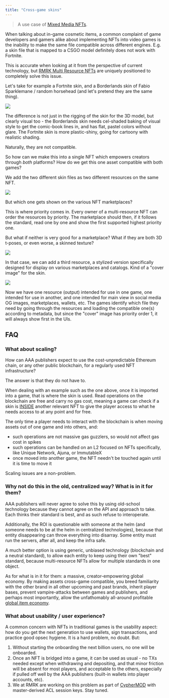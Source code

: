 ```yaml
---
title: "Cross-game skins"
---
```


> A use case of [Mixed Media NFTs](/usecases/mixedmedia).

When talking about in-game cosmetic items, a common complaint of game developers and gamers alike
about implementing NFTs into video games is the inability to make the same file compatible across
different engines. E.g. a skin file that is mapped to a CSGO model definitely does not work with
Fortnite.

This is accurate when looking at it from the perspective of current technology, but
[RMRK Multi Resource NFTs](/lego2-multi-resource) are uniquely positioned to completely solve this
issue.

Let's take for example a Fortnite skin, and a Borderlands skin of Fabio Sparklemane / random
horsehead (and let's pretend they are the same thing).

![](/img/post_imgs/merge.png)

The difference is not just in the rigging of the skin for the 3D model, but clearly visual too - the
Borderlands skin needs cel-shaded baking of visual style to get the comic-book lines in, and has
flat, pastel colors without glare. The Fortnite skin is more plastic-shiny, going for cartoony with
realistic shading.

Naturally, they are not compatible.

So how can we make this into a single NFT which empowers creators through _both_ platforms? How do
we get this one asset compatible with both games?

We add the two different skin files as two different resources on the same NFT.

![](/img/post_imgs/mures_skin.jpg)

But which one gets shown on the various NFT marketplaces?

This is where priority comes in. Every owner of a multi-resource NFT can order the resources by
priority. The marketplace should then, if it follows the standard, read one by one and show the
first supported highest priority one.

But what if neither is very good for a marketplace? What if they are both 3D t-poses, or even worse,
a skinned texture?

![](/img/post_imgs/stretch.jpeg)

In that case, we can add a third resource, a stylized version specifically designed for display on
various marketplaces and catalogs. Kind of a "cover image" for the skin.

![](/img/post_imgs/mures3.jpg)

Now we have one resource (output) intended for use in one game, one intended for use in another, and
one intended for main view in social media OG images, marketplaces, wallets, etc. The games identify
which file they need by going through the resources and loading the compatible one(s) according to
metadata, but since the "cover" image has priority order 1, it will always show first in the UIs.

## FAQ

### What about scaling?

How can AAA publishers expect to use the cost-unpredictable Ethereum chain, or any other public
blockchain, for a regularly used NFT infrastructure?

The answer is that they do not have to.

When dealing with an example such as the one above, once it is imported into a game, that is where
the skin is used. Read operations on the blockchain are free and carry no gas cost, meaning a game
can check if a skin is [INSIDE](/lego1-nested) another relevant NFT to give the player access to
what he needs access to at any point and for free.

The only time a player needs to interact with the blockchain is when moving assets out of one game
and into others, and:

- such operations are not massive gas guzzlers, so would not affect gas cost in spikes
- such operations can be handled on an L2 focused on NFTs specifically, like Unique Network, Ajuna, or ImmutableX
- once moved into another game, the NFT needn't be touched again until it is time to move it

Scaling issues are a non-problem.

### Why not do this in the old, centralized way? What is in it for them?

AAA publishers will never agree to solve this by using old-school technology because they cannot
agree on the API and approach to take. Each thinks their standard is best, and as such refuse to
interoperate.

Additionally, the ROI is questionable with someone at the helm (and someone needs to be at the helm
in centralized technologies), because that entity disappearing can throw everything into disarray. Some entity must run the servers, after all, and keep the infra safe.

A much better option is using generic, unbiased technology (blockchain and a neutral standard), to
allow each entity to keep using their own "best" standard, because multi-resource NFTs allow for
multiple standards in one object.

As for what is in it for them: a massive, creator-empowering global economy. By making assets
cross-game compatible, you breed familiarity with the other brand in all other upcoming and past
brands, inherit player bases, prevent vampire-attacks between games and publishers, and perhaps most
importantly, allow the unfathomably all-around profitable [global item economy](/econ).

### What about usability / user experience?

A common concern with NFTs in traditional games is the usability aspect: how do you get the next
generation to use wallets, sign transactions, and practice good opsec hygiene. It is a hard problem,
no doubt. But:

1. Without starting the onboarding the next billion users, no one will be onboarded.
2. Once an NFT is bridged into a game, it can be used as usual - no TXs needed except when
   withdrawing and depositing, and that minor friction will be absent for most players, and
   acceptable to the others, especially if pulled off well by the AAA publishers (built-in wallets
   into player accounts, etc).
3. We at RMRK are working on this problem as part of [CypherMOD](https://cyphermod.com) with master-derived ACL session keys. Stay tuned.
